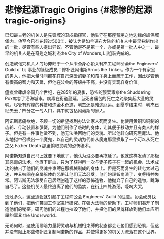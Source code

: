 # 悲惨起源Tragic Origins {#悲惨的起源tragic-origins}

已知最古老的机关人是先锋城的卫戍指挥官，他驻守在那座荒芜之地边缘的雄伟城堡内。他至今已存在超过500年，被认为是如今遍布大陆的机关人中最早被制作出的一批，尽管有些人提出异议。不管他是不是第一个，亦或是第一批人中之一，最早的机关人是在奇迹之城利杰the
City of Wonders, Lij组装完成的。

创造或诅咒机关人的功劳归于一个从未全身心投入利杰工程师公会the Engineers'
Guild of Lij 事业的低级成员：修补匠阿诺斯Arnos the
Tinker。作为一个有家室的男人，他把大量时间都花在自己深爱的妻子和孩子身上而疏于工作，因此尽管他有很高的智力和天赋，但他在公会的等级并不高，并没有实现自身价值。

瘟疫曾肆虐帝国几个世纪，在285年的夏季，恐怖的颤栗毒疹the Shuddering
Pox席卷了沿海城市。病毒在街道蔓延，当死者痛苦的死亡之时聚集起大量的灵魂。尽管有辉煌的科技和炼金术奇迹，利杰还是难逃厄运。到夏季结束时，利杰已经失去了四分之一的人口，其中就包括阿诺斯的家人。

阿诺斯悲痛欲绝，不顾一切的希望找到办法让家人死而复生。他使用黄铜和铜制的齿轮、传动装置和弹簧，为他们制作了临时的身体，让其便于移动并且有类人的样子。但是有一件事他做不到，他无法唤回她们的灵魂。所以他转向研究黑魔法。他从地狱中召唤出一个魔鬼，以自己的灵魂为代价从魔鬼那里换取了一个可以从死亡之父
Father Death 那里偷取灵魂的恐怖法术。

阿诺斯知道自己马上就要下地狱了，他认为没必要再拖延了。他就这样发动了那极其恶毒的法术，他洒下鲜血，只为了获得再一次与妻子孩子在一起的机会。法术成功的抽出了他们的灵魂并束缚在那机械制成的身体上。但是死而复生的转化太过迅速，并且被困在金属躯体的恐惧让他们无法忍受，他们的理智崩溃了，变得精神失常。阿诺斯无法承受自己居然创造了这样的恐怖造物，他抛弃了自己的造物，跳海自尽了。这些机关人最终逃离了他们的监禁，在街上四处游荡，嚎啕大哭。

没过多久，这些造物就引起了工程师公会 Engineers' Guild
的注意。协会成员找到了他们，把他们带回工作室进行研究。在强大法师的帮助下，工程师们揭开了制造他们的秘密。研究他们的过程也摧毁了他们，并把他们的灵魂释放到他们本应所属的冥界
the Underworld。

无论何时，这使用黑暗力量将灵魂与机械相束缚的状态都会让他们感到恐惧，但这并没有阻止那些修补匠复制阿诺斯的作品，并使得更多的机关人流落在这个世界。
